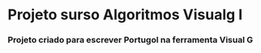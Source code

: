 # Projeto surso Algoritmos Visualg I
### Projeto criado para escrever Portugol na ferramenta Visual G
